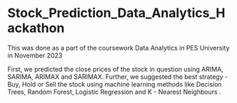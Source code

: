 # Stock_Prediction_Data_Analytics_Hackathon
This was done as a part of the coursework Data Analytics in PES University in November 2023 

First, we predicted the close prices of the stock in question using ARIMA, SARIMA, ARIMAX and SARIMAX. Further, we suggested the best strategy - Buy, Hold or Sell the stock using machine learning methods like Decision Trees, Random Forest, Logistic Regression and K - Nearest Neighbours . 

